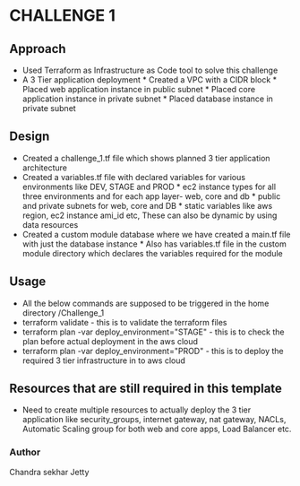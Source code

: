 # CHALLENGE 1

## Approach
 * Used Terraform as Infrastructure as Code tool to solve this challenge
 * A 3 Tier application deployment
        * Created a VPC with a CIDR block
        * Placed web application instance in public subnet
        * Placed core application instance in private subnet
        * Placed database instance in private subnet
 
## Design
 * Created a challenge_1.tf file which shows planned 3 tier application architecture
 * Created a variables.tf file with declared variables for various environments like DEV, STAGE and PROD
        * ec2 instance types for all three environments and for each app layer- web, core and db
        * public and private subnets for web, core and DB
        * static variables like aws region, ec2 instance ami_id etc, These can also be dynamic by using data resources
 * Created a custom module database where we have created a main.tf file with just the database instance
        * Also has variables.tf file in the custom module directory which declares the variables required for the module

## Usage
 * All the below commands are supposed to be triggered in the home directory /Challenge_1
 * terraform validate  - this is to validate the terraform files
 * terraform plan -var deploy_environment="STAGE" - this is to check the plan before actual deployment in the aws cloud
 * terraform plan -var deploy_environment="PROD" - this is to deploy the required 3 tier infrastructure in to aws cloud
 

## Resources that are still required in this template 
 * Need to create multiple resources to actually deploy the 3 tier application like security_groups, internet gateway,
 nat gateway, NACLs, Automatic Scaling group for both web and core apps, Load Balancer etc.

### Author
Chandra sekhar Jetty
